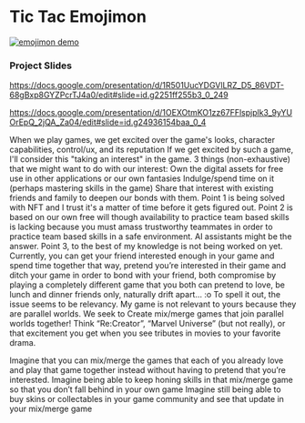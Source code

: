 # Tic Tac Emojimon

[![emojimon demo](https://github.com/latticexyz/mud/blob/3fdaa9880639a9546f80fbffdcc4a713178328c1/tutorials/emojimon/images/emojimon-intro.gif?raw=true)](https://mud.dev/tutorials/emojimon/)

### Project Slides

https://docs.google.com/presentation/d/1R501UucYDGVlLRZ_D5_86VDT-68gBxp8GYZPcrTJ4a0/edit#slide=id.g2251ff255b3_0_249

https://docs.google.com/presentation/d/1OEXOtmKO1zz67FFlspjplk3_9yYUOrEpQ_2jQA_Za04/edit#slide=id.g24936154baa_0_4

When we play games, we get excited over the game's looks, character capabilities, control/ux, and its reputation
If we get excited by such a game, I'll consider this "taking an interest" in the game.
3 things (non-exhaustive) that we might want to do with our interest:
Own the digital assets for free use in other applications or our own fantasies
Indulge/spend time on it (perhaps mastering skills in the game) 
Share that interest with existing friends and family to deepen our bonds with them.
Point 1 is being solved with NFT and I trust it's a matter of time before it gets figured out.
Point 2 is based on our own free will though availability to practice team based skills is lacking because you must amass trustworthy teammates in order to practice team based skills in a safe environment. AI assistants might be the answer.
Point 3, to the best of my knowledge is not being worked on yet. Currently, you can 
get your friend interested enough in your game and spend time together that way,
pretend you’re interested in their game and ditch your game in order to bond with your friend,
both compromise by playing a completely different game that you both can pretend to love,
be lunch and dinner friends only,
naturally drift apart… :o
To spell it out, the issue seems to be relevancy. My game is not relevant to yours because they are parallel worlds.
We seek to Create mix/merge games that join parallel worlds together! Think “Re:Creator”, “Marvel Universe” (but not really), or that excitement you get when you see tributes in movies to your favorite drama.

Imagine that you can mix/merge the games that each of you already love and play that game together instead without having to pretend that you’re interested.
Imagine being able to keep honing skills in that mix/merge game so that you don’t fall behind in your own game
Imagine still being able to buy skins or collectables in your game community and see that update in your mix/merge game
